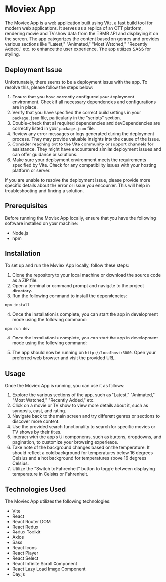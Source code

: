 # Moviex App

The Moviex App is a web application built using Vite, a fast build tool for modern web applications. It serves as a replica of an OTT platform, rendering movie and TV show data from the TBMB API and displaying it on the screen. The app categorizes the content based on genres and provides various sections like "Latest," "Animated," "Most Watched," "Recently Added," etc. to enhance the user experience. The app utilizes SASS for styling.

## Deployment Issue

Unfortunately, there seems to be a deployment issue with the app. To resolve this, please follow the steps below:

1. Ensure that you have correctly configured your deployment environment. Check if all necessary dependencies and configurations are in place.
2. Verify that you have specified the correct build settings in your `package.json` file, particularly in the "scripts" section.
3. Double-check that all required dependencies and devDependencies are correctly listed in your `package.json` file.
4. Review any error messages or logs generated during the deployment process. They may provide valuable insights into the cause of the issue.
5. Consider reaching out to the Vite community or support channels for assistance. They might have encountered similar deployment issues and can offer guidance or solutions.
6. Make sure your deployment environment meets the requirements specified by Vite. Check for any compatibility issues with your hosting platform or server.

If you are unable to resolve the deployment issue, please provide more specific details about the error or issue you encounter. This will help in troubleshooting and finding a solution.

## Prerequisites

Before running the Moviex App locally, ensure that you have the following software installed on your machine:

- Node.js
- npm 

## Installation

To set up and run the Moviex App locally, follow these steps:

1. Clone the repository to your local machine or download the source code as a ZIP file.
2. Open a terminal or command prompt and navigate to the project directory.
3. Run the following command to install the dependencies:

``` shell
npm install
```

4. Once the installation is complete, you can start the app in development mode using the following command:

``` shell
npm run dev
```

4. Once the installation is complete, you can start the app in development mode using the following command:

5. The app should now be running on `http://localhost:3000`. Open your preferred web browser and visit the provided URL.

## Usage

Once the Moviex App is running, you can use it as follows:

1. Explore the various sections of the app, such as "Latest," "Animated," "Most Watched," "Recently Added," etc.
2. Click on a movie or TV show to view more details about it, such as synopsis, cast, and rating.
3. Navigate back to the main screen and try different genres or sections to discover more content.
4. Use the provided search functionality to search for specific movies or TV shows by their titles.
5. Interact with the app's UI components, such as buttons, dropdowns, and pagination, to customize your browsing experience.
6. Take note of the background changes based on the temperature. It should reflect a cold background for temperatures below 16 degrees Celsius and a hot background for temperatures above 16 degrees Celsius.
7. Utilize the "Switch to Fahrenheit" button to toggle between displaying temperature in Celsius or Fahrenheit.

## Technologies Used

The Moviex App utilizes the following technologies:

- Vite
- React
- React Router DOM
- React Redux
- Redux Toolkit
- Axios
- Sass
- React Icons
- React Player
- React Select
- React Infinite Scroll Component
- React Lazy Load Image Component
- Day.js


